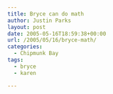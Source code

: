 ```yaml
---
title: Bryce can do math
author: Justin Parks
layout: post
date: 2005-05-16T18:59:38+00:00
url: /2005/05/16/bryce-math/
categories:
  - Chipmunk Bay
tags:
  - bryce
  - karen

---
```

